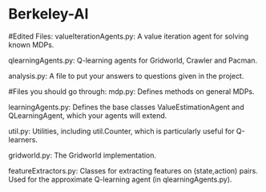 # Berkeley-AI

#Edited Files:
valueIterationAgents.py: A value iteration agent for solving known MDPs.

qlearningAgents.py: Q-learning agents for Gridworld, Crawler and Pacman.

analysis.py: A file to put your answers to questions given in the project.

#Files you should go through:
mdp.py: Defines methods on general MDPs.

learningAgents.py: Defines the base classes ValueEstimationAgent and QLearningAgent, which your agents will extend.

util.py: Utilities, including util.Counter, which is particularly useful for Q-learners.

gridworld.py: The Gridworld implementation.

featureExtractors.py: Classes for extracting features on (state,action) pairs. Used for the approximate Q-learning agent (in qlearningAgents.py).
